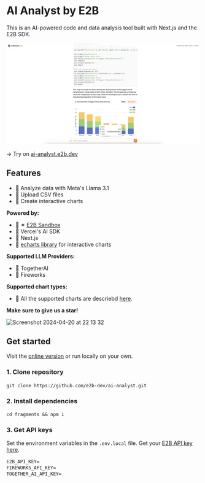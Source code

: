 # AI Analyst by E2B
This is an AI-powered code and data analysis tool built with Next.js and the E2B SDK.

![Preview](preview.png)

→ Try on [ai-analyst.e2b.dev](https://ai-analyst.e2b.dev/)

## Features
- 🔸 Analyze data with Meta's Llama 3.1
- 🔸 Upload CSV files
- 🔸 Create interactive charts

**Powered by:**
- 🔸 ✶ [E2B Sandbox](https://github.com/e2b-dev/code-interpreter)
- 🔸 Vercel's AI SDK
- 🔸 Next.js
- 🔸 [echarts library](https://echarts.apache.org/en/index.html) for interactive charts

**Supported LLM Providers:**
- 🔸 TogetherAI
- 🔸 Fireworks

**Supported chart types:**
- 🔸 All the supported charts are descriebd [here](https://e2b.dev/docs/code-interpreting/create-charts-visualizations/interactive-charts#supported-intertactive-charts).

**Make sure to give us a star!**

<img width="165" alt="Screenshot 2024-04-20 at 22 13 32" src="https://github.com/mishushakov/llm-scraper/assets/10400064/11e2a79f-a835-48c4-9f85-5c104ca7bb49">


## Get started

Visit the [online version](https://ai-analyst.e2b.dev/) or run locally on your own.

### 1. Clone repository
```
git clone https://github.com/e2b-dev/ai-analyst.git
```

### 2. Install dependencies
```
cd fragments && npm i
```

### 3. Get API keys
Set the environment variables in the `.env.local` file. Get your [E2B API key here](https://e2b.dev/dashboard?tab=keys).
```
E2B_API_KEY=
FIREWORKS_API_KEY=
TOGETHER_AI_API_KEY=
```
